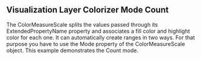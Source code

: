 ## Visualization Layer Colorizer Mode Count
The ColorMeasureScale splits the values passed through its ExtendedPropertyName property and associates a fill color and highlight color for each one. It can automatically create ranges in two ways. For that purpose you have to use the Mode property of the ColorMeasureScale object. This example demonstrates the Count mode.

[//]: <keywords:ColorMeasureScale, ShapeFillCollection, HighlightFillCollection, MapShapeFill, AsyncShapeFileReader>